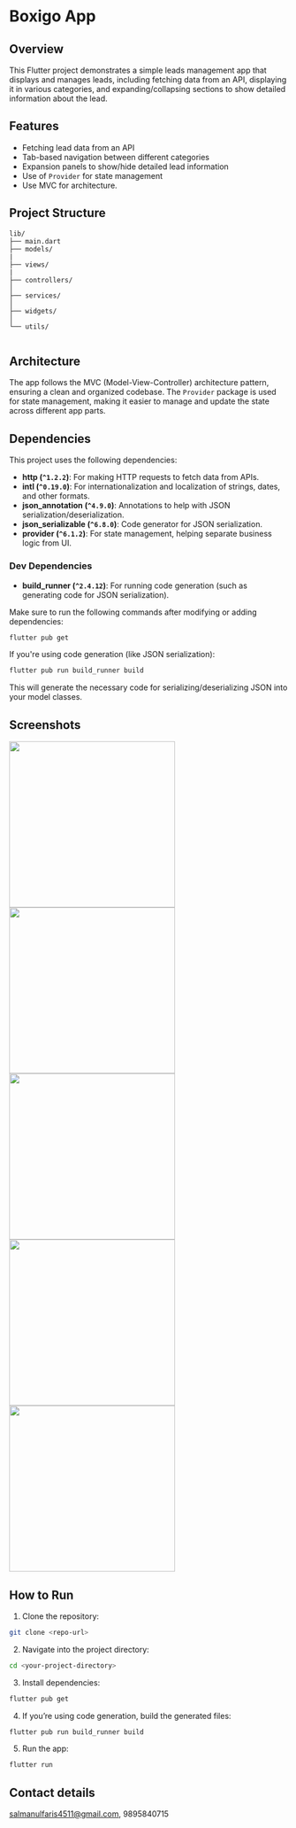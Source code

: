 # Boxigo App

## Overview
This Flutter project demonstrates a simple leads management app that displays and manages leads, including fetching data from an API, displaying it in various categories, and expanding/collapsing sections to show detailed information about the lead.

## Features
- Fetching lead data from an API
- Tab-based navigation between different categories
- Expansion panels to show/hide detailed lead information
- Use of `Provider` for state management
- Use MVC for architecture.

## Project Structure

```
lib/
├── main.dart
├── models/
|
├── views/
|
├── controllers/
│  
├── services/
│   
├── widgets/
│  
└── utils/
   
```

## Architecture

The app follows the MVC (Model-View-Controller) architecture pattern, ensuring a clean and organized codebase. The `Provider` package is used for state management, making it easier to manage and update the state across different app parts.

## Dependencies

This project uses the following dependencies:

- **http (`^1.2.2`)**: For making HTTP requests to fetch data from APIs.
- **intl (`^0.19.0`)**: For internationalization and localization of strings, dates, and other formats.
- **json_annotation (`^4.9.0`)**: Annotations to help with JSON serialization/deserialization.
- **json_serializable (`^6.8.0`)**: Code generator for JSON serialization.
- **provider (`^6.1.2`)**: For state management, helping separate business logic from UI.

### Dev Dependencies

- **build_runner (`^2.4.12`)**: For running code generation (such as generating code for JSON serialization).

Make sure to run the following commands after modifying or adding dependencies:

```bash
flutter pub get
```

If you're using code generation (like JSON serialization):

```bash
flutter pub run build_runner build
```

This will generate the necessary code for serializing/deserializing JSON into your model classes.

## Screenshots

<img src="https://github.com/user-attachments/assets/c857e10f-ff3b-4cd1-b57f-b872dd767974" alt="" width="300px">
<img src="https://github.com/user-attachments/assets/55c7291b-0bca-4f5d-b262-266a3ea9f9f4" alt="" width="300px">
<img src="https://github.com/user-attachments/assets/000816e5-3feb-4c5a-b76e-70318f2d12de" alt="" width="300px">
<img src="https://github.com/user-attachments/assets/bb212624-f38b-4753-85a1-38fbb5c2d53b" alt="" width="300px">
<img src="https://github.com/user-attachments/assets/15dfd799-5606-48cb-86f9-c3e0aff2d950" alt="" width="300px">


## How to Run

1. Clone the repository:

```bash
git clone <repo-url>
```

2. Navigate into the project directory:

```bash
cd <your-project-directory>
```

3. Install dependencies:

```bash
flutter pub get
```

4. If you’re using code generation, build the generated files:

```bash
flutter pub run build_runner build
```

5. Run the app:

```bash
flutter run
```

## Contact details

 salmanulfaris4511@gmail.com,
 9895840715

